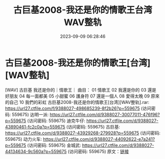 ﻿---
title: 古巨基2008-我还是你的情歌王台湾WAV整轨
date: 2023-09-09 06:28:46
categories: WAV车载音乐、镜像
tags: 华语中文
---
# 古巨基2008-我还是你的情歌王[台湾][WAV整轨]

[WAV] 古巨基 我还是你的｜情歌王｜
曲目：
01 情歌王
02 我還是你的
03 還是好朋友
04 每一面都美
05 小甜蜜
06 護身符
07 還是一個人
08 愛得太晚
09 原來的自己
10 我們的彩虹
古巨基2008-我还是你的情歌王[台湾][WAV整轨].rar: https://url27.ctfile.com/f/9388027-498685239-8f2b26?p=559675
(访问密码: 559675)
达明一派: https://url27.ctfile.com/d/9388027-30077011-476f96?p=559675
(访问密码: 559675)
迪克牛仔: https://url27.ctfile.com/d/9388027-43890461-fc2c0a?p=559675
(访问密码: 559675)
古巨基: https://url27.ctfile.com/d/9388027-43929268-279928?p=559675
(访问密码: 559675)
动力火车: https://url27.ctfile.com/d/9388027-44092622-e7a241?p=559675
(访问密码: 559675)
金城武: https://url27.ctfile.com/d/9388027-44134634-9c560a?p=559675
(访问密码: 559675)
原文：[链接](https://blog.sina.com.cn/s/blog_1647c7e76010313e9.html)